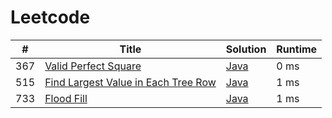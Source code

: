 # Leetcode

| # | Title | Solution | Runtime |
|---| ----- | -------- | ------- |
|367|[ Valid Perfect Square](https://leetcode.com/problems/valid-perfect-square/)|[Java](./solutions/367.%20Valid%20Perfect%20Square.java)|0 ms|
|515|[ Find Largest Value in Each Tree Row](https://leetcode.com/problems/find-largest-value-in-each-tree-row/)|[Java](./solutions/515.%20Find%20Largest%20Value%20in%20Each%20Tree%20Row.java)|1 ms|
|733|[ Flood Fill](https://leetcode.com/problems/flood-fill/)|[Java](./solutions/733.%20Flood%20Fill.java)|1 ms|
